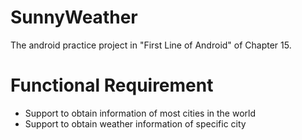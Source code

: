 # SunnyWeather

The android practice project in "First Line of Android" of Chapter 15.

# Functional Requirement

- Support to obtain information of most cities in the world
- Support to obtain weather information of specific city
